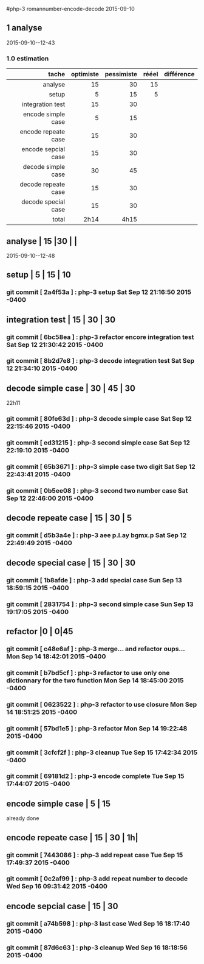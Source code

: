 #php-3 romannumber-encode-decode 2015-09-10


## 1 analyse
 2015-09-10--12-43

### 1.0 estimation

  tache              | optimiste | pessimiste | rééel | différence
  ------------------:|----------:|-----------:|------:|----------
  analyse            | 15        |30          | 15      |
  setup              | 5        | 15          |5
  integration test   | 15        | 30
  encode simple case | 5         | 15
  encode repeate case | 15       | 30
  encode sepcial case | 15       | 30
  decode simple case  | 30       | 45
  decode repeate case | 15       | 30
  decode special case | 15       | 30
  total              |  2h14     | 4h15           |       |


##  analyse            | 15        |30          |       |
2015-09-10--12-48

##  setup              | 5        | 15 | 10
### git commit [ 2a4f53a ] :  php-3 setup  Sat Sep 12 21:16:50 2015 -0400

##  integration test   | 15        | 30 | 30
### git commit [ 6bc58ea ] :  php-3 refactor encore integration test  Sat Sep 12 21:30:42 2015 -0400
### git commit [ 8b2d7e8 ] :  php-3 decode integration test  Sat Sep 12 21:34:10 2015 -0400

##  decode simple case  | 30       | 45 | 30
 22h11 
### git commit [ 80fe63d ] :  php-3 decode simple case  Sat Sep 12 22:15:46 2015 -0400
### git commit [ ed31215 ] :  php-3 second simple case  Sat Sep 12 22:19:10 2015 -0400
### git commit [ 65b3671 ] :  php-3 simple case two digit  Sat Sep 12 22:43:41 2015 -0400
### git commit [ 0b5ee08 ] :  php-3 second two number case  Sat Sep 12 22:46:00 2015 -0400

##  decode repeate case | 15       | 30 | 5
### git commit [ d5b3a4e ] :  php-3 aee p.l.ay bgmx.p  Sat Sep 12 22:49:49 2015 -0400

##  decode special case | 15       | 30 | 30

### git commit [ 1b8afde ] :  php-3 add special case  Sun Sep 13 18:59:15 2015 -0400
### git commit [ 2831754 ] :  php-3 second simple case  Sun Sep 13 19:17:05 2015 -0400

## refactor |0 | 0|45
### git commit [ c48e6af ] :  php-3 merge... and refactor oups...  Mon Sep 14 18:42:01 2015 -0400
### git commit [ b7bd5cf ] :  php-3 refactor to use only one dictionnary for the two function  Mon Sep 14 18:45:00 2015 -0400
### git commit [ 0623522 ] :  php-3 refactor to use closure  Mon Sep 14 18:51:25 2015 -0400
### git commit [ 57bd1e5 ] :  php-3 refactor  Mon Sep 14 19:22:48 2015 -0400

### git commit [ 3cfcf2f ] :  php-3 cleanup  Tue Sep 15 17:42:34 2015 -0400
### git commit [ 69181d2 ] :  php-3 encode complete  Tue Sep 15 17:44:07 2015 -0400

##  encode simple case | 5         | 15
already done

##  encode repeate case | 15       | 30 | 1h| 
### git commit [ 7443086 ] :  php-3 add repeat case  Tue Sep 15 17:49:37 2015 -0400
### git commit [ 0c2af99 ] :  php-3 add repeat number to decode  Wed Sep 16 09:31:42 2015 -0400

##  encode sepcial case | 15       | 30



<!-- ########### push lines ######### -->

  
### git commit [ a74b598 ] :  php-3 last case  Wed Sep 16 18:17:40 2015 -0400
### git commit [ 87d6c63 ] :  php-3 cleanup  Wed Sep 16 18:18:56 2015 -0400
